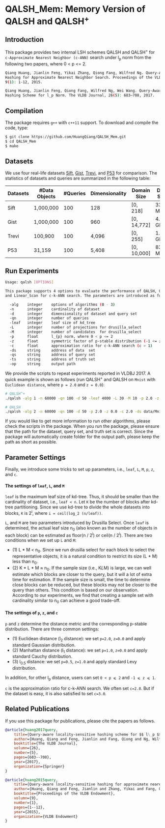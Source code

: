 # QALSH_Mem: Memory Version of QALSH and QALSH<sup>+</sup>

## Introduction

This package provides two internal LSH schemes QALSH and QALSH<sup>+</sup> for ```c-Approximate Nearest Neighbor (c-ANN)``` search under l<sub>p</sub> norm from the following two papers, where 0 < p <= 2.

```bash
Qiang Huang, Jianlin Feng, Yikai Zhang, Qiong Fang, Wilfred Ng. Query-Aware Locality-Sensitive
Hashing for Approximate Nearest Neighbor Search. Proceedings of the VLDB Endowment (PVLDB),
9(1): 1-12, 2015.

Qiang Huang, Jianlin Feng, Qiong Fang, Wilfred Ng, Wei Wang. Query-Aware Locality-Sensitive
Hashing Scheme for l_p Norm. The VLDB Journal, 26(5): 683–708, 2017.
```

## Compilation

The package requires ```g++``` with ```c++11``` support. To download and compile the code, type:

```bash
$ git clone https://github.com/HuangQiang/QALSH_Mem.git
$ cd QALSH_Mem
$ make
```

## Datasets

We use four real-life datasets [Sift](https://drive.google.com/open?id=1Q3_dnblolD9GVis7OakP2mrqmBApytEL), [Gist](https://drive.google.com/open?id=1M3hJl5slY_pu50IQ7ie-t9E6RvzMizYT), [Trevi](https://drive.google.com/open?id=1RF1FJKWHv3y7W7aBrewnOMrWR15dNbJ3), and [P53](https://drive.google.com/open?id=15mzraPmxNRzcfhXsd_KWBgKclUFUZQEj) for comparison. The statistics of datasets and queries are summarized in the following table:

| Datasets | #Data Objects  | #Queries | Dimensionality | Domain Size | Data Size |
| -------- | --------- | -------- | -------------- | ----------- | --------- |
| Sift     | 1,000,000 | 100      | 128            | [0, 218]    | 337.8 MB  |
| Gist     | 1,000,000 | 100      | 960            | [0, 14,772] | 4.0 GB    |
| Trevi    | 100,900   | 100      | 4,096          | [0, 255]    | 1.5 GB    |
| P53      | 31,159    | 100      | 5,408          | [0, 10,000] | 833.7 MB  |

## Run Experiments

```bash
Usage: qalsh [OPTIONS]

This package supports 4 options to evaluate the performance of QALSH, QALSH^+,
and Linear_Scan for c-k-ANN search. The parameters are introduced as follows.

  -alg    integer    options of algorithms (0 - 3)
  -n      integer    cardinality of dataset
  -d      integer    dimensionality of dataset and query set
  -qn     integer    number of queries
  -leaf   integer    leaf size of kd_tree
  -L      integer    number of projections for drusilla_select
  -M      integer    number of candidates  for drusilla_select
  -p      float      l_{p} norm, where 0 < p <= 2
  -z      float      symmetric factor of p-stable distribution (-1 <= z <= 1)
  -c      float      approximation ratio for c-k-ANN search (c > 1)
  -ds     string     address of data  set
  -qs     string     address of query set
  -ts     string     address of truth set
  -op     string     output path
```

We provide the scripts to repeat experiments reported in VLDBJ 2017. A quick example is shown as follows (run QALSH<sup>+</sup> and QALSH on ```Mnist``` with ```Euclidean distance```, where ```p = 2.0``` and ```z = 0.0```):

```bash
# QALSH^+
./qalsh -alg 1 -n 60000 -qn 100 -d 50 -leaf 4000 -L 30 -M 10 -p 2.0 -z 0.0 -c 2.0 -ds data/Mnist/Mnist.ds -qs data/Mnist/Mnist.q -ts data/Mnist/Mnist.gt2.0 -op results/Mnist/L2.0/

# QALSH
./qalsh -alg 2 -n 60000 -qn 100 -d 50 -p 2.0 -z 0.0 -c 2.0 -ds data/Mnist/Mnist.ds -qs data/Mnist/Mnist.q -ts data/Mnist/Mnist.gt2.0 -op results/Mnist/L2.0/
```

If you would like to get more information to run other algorithms, please check the scripts in the package. When you run the package, please ensure that the path for the dataset, query set, and truth set is correct. Since the package will automatically create folder for the output path, please keep the path as short as possible.

## Parameter Settings

Finally, we introduce some tricks to set up parameters, i.e., ```leaf```, ```L```, ```M```, ```p```, ```z```, and ```c```.

#### The settings of ```leaf```, ```L```, and ```M```

```leaf``` is the maximum leaf size of kd-tree. Thus, it should be smaller than the cardinality of dataset, i.e., ```leaf < n```. Let ```K``` be the number of blocks after kd-tree partitioning. Since we use kd-tree to divide the whole datasets into blocks, ```K``` is 2<sup>i</sup>, where ```i = ceil(log_2 (n/leaf))```. 

```L```, and ```M``` are two parameters introduced by Drusilla Select. Once ```leaf``` is determined, the actual leaf size n<sub>0</sub> (also known as the number of objects in each block) can be estimated as floor(n / 2<sup>i</sup>) or ceil(n / 2<sup>i</sup>). There are two conditions when we set up ```L``` and ```M```: 

- (1) L * M < n<sub>0</sub>. Since we run drusilla select for each block to select the representative objects, it is a natural condition to restrict its size (L * M) less than n<sub>0</sub>.
- (2) K * L * M ≈ n<sub>0</sub>. If the sample size (i.e., K*L*M) is large, we can well estimate which blocks are closer to the query, but it will a lot of extra time for estimation. If the sample size is small, the time to determine close blocks can be reduced, but these blocks may not be closer to the query than others. This condition is based on our observation. According to our experiments, we find that creating a sample set with cardinality similar to n<sub>0</sub> can achieve a good trade-off.

#### The settings of ```p```, ```z```, and ```c```

```p``` and ```z``` determine the distance metric and the corresponding p-stable distribution. There are three common settings: 

- (1) Euclidean distance (l<sub>2</sub> distance): we set ```p=2.0```, ```z=0.0``` and apply standard Gaussian distribution.
- (2) Manhattan distance (l<sub>1</sub> distance): we set ```p=1.0```, ```z=0.0``` and apply standard Cauchy distribution.
- (3) l<sub>0.5</sub> distance: we set ```p=0.5```, ```z=1.0``` and apply standard Levy distribution. 

In addition, for other l<sub>p</sub> distance, users can set ```0 < p ⩽ 2``` and ```-1 ⩽ z ⩽ 1```.

```c``` is the approximation ratio for c-k-ANN search. We often set ```c=2.0```. But if the dataset is easy, it is also satisfied to set ```c=3.0```.

## Related Publications

If you use this package for publications, please cite the papers as follows.

```bib
@article{huang2017query,
    title={Query-aware locality-sensitive hashing scheme for $$ l\_p $$ norm}
    author={Huang, Qiang and Feng, Jianlin and Fang, Qiong and Ng, Wilfred and Wang, Wei},
    booktitle={The VLDB Journal},
    volumn={26},
    number={5},
    pages={683--708},
    year={2017},
    organization={Springer}
}

@article{huang2015query,
    title={Query-aware locality-sensitive hashing for approximate nearest neighbor search}
    author={Huang, Qiang and Feng, Jianlin and Zhang, Yikai and Fang, Qiong and Ng, Wilfred},
    booktitle={Proceedings of the VLDB Endowment},
    volumn={9},
    number={1},
    pages={1--12},
    year={2015},
    organization={VLDB Endowment}
}
```
